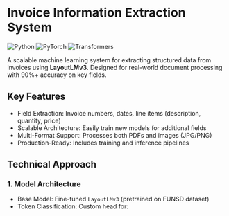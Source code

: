 # Invoice Information Extraction System

![Python](https://img.shields.io/badge/Python-3.8%2B-blue)
![PyTorch](https://img.shields.io/badge/PyTorch-2.0+-red)
![Transformers](https://img.shields.io/badge/HuggingFace-Transformers-yellowgreen)

A scalable machine learning system for extracting structured data from invoices using **LayoutLMv3**. Designed for real-world document processing with 90%+ accuracy on key fields.

## Key Features

- Field Extraction: Invoice numbers, dates, line items (description, quantity, price)
- Scalable Architecture: Easily train new models for additional fields
- Multi-Format Support: Processes both PDFs and images (JPG/PNG)
- Production-Ready: Includes training and inference pipelines

##  Technical Approach

### 1. Model Architecture
- Base Model: Fine-tuned `LayoutLMv3` (pretrained on FUNSD dataset)
- Token Classification: Custom head for:
